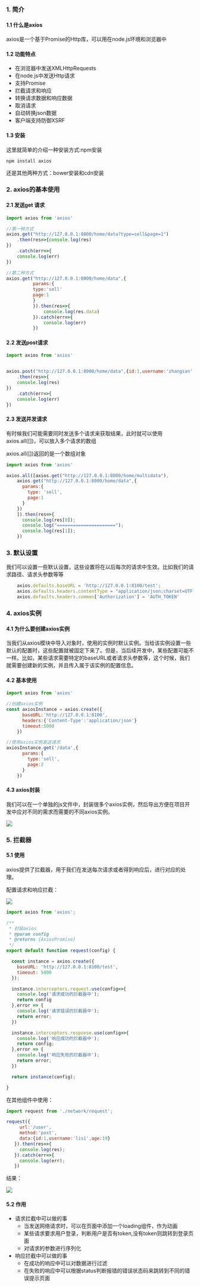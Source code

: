 ### 1. 简介

#### 1.1 什么是axios

axios是一个基于Promise的Http库，可以用在node.js环境和浏览器中

#### 1.2 功能特点

- 在浏览器中发送XMLHttpRequests
- 在node.js中发送Http请求
- 支持Promise
- 拦截请求和响应
- 转换请求数据和响应数据
- 取消请求
- 自动转换json数据
- 客户端支持防御XSRF

#### 1.3 安装

这里就简单的介绍一种安装方式:npm安装

~~~shell
npm install axios
~~~

还是其他两种方式：bower安装和cdn安装



### 2. axios的基本使用

#### 2.1 发送get 请求

~~~javascript
import axios from 'axios'

//第一种方式
axios.get("http://127.0.0.1:8000/home/data?type=sell&page=1")
    .then(res=>{console.log(res)
})
	.catch(err=>{
    console.log(err)
})

//第二种方式
axios.get("http://127.0.0.1:8000/home/data",{
          params:{
          type:'sell'
          page:1         
          }
          }).then(res=>{
              console.log(res.data)
          }).catch(err=>{
              console.log(err)
          })
~~~



#### 2.2 发送post请求

~~~javascript
import axios from 'axios'


axios.post("http://127.0.0.1:8000/home/data",{id:1,username:'zhangsan',age:18})
	.then(res=>{
    console.log(res)
})
	.catch(err=>{
    console.log(err)
})
~~~



#### 2.3 发送并发请求

有时候我们可能需要同时发送多个请求来获取结果，此时就可以使用axios.all([])，可以放入多个请求的数组

axios.all([])返回的是一个数组对象

~~~javascript
import axios from 'axios'

axios.all([axios.get("http://127.0.0.1:8000/home/multidata"),
    axios.get("http://127.0.0.1:8000/home/data",{
      params:{
        type: 'sell',
        page:1
      }
    })
    ]).then(res=>{
      console.log(res[0]);
      console.log("======================");
      console.log(res[1]);
    })
~~~



### 3. 默认设置

我们可以设置一些默认设置，这些设置将在以后每次的请求中生效。比如我们的请求路径、请求头参数等等

~~~javascript
	axios.defaults.baseURL = 'http://127.0.0.1:8100/test';
    axios.defaults.headers.contentType = "application/json;charset=UTF-8";
    axios.defaults.headers.common['Authorization'] = 'AUTH_TOKEN'
~~~



### 4. axios实例

#### 4.1 为什么要创建axios实例

当我们从axios模块中导入对象时，使用的实例时默认实例。当给该实例设置一些默认的配置时，这些配置就被固定下来了。但是，当后续开发中，某些配置可能不一样。比如，某些请求需要特定的baseURL或者请求头参数等，这个时候，我们就需要创建新的实例，并且传入属于该实例的配置信息。



#### 4.2 基本使用

~~~javascript
import axios from 'axios'

//创建axios实例
const axiosInstance = axios.create({
      baseURL:'http://127.0.0.1:8100',
      headers:{'Content-Type':'application/json'}
      timeout:5000
    })

//使用axios实例发送请求
axiosInstance.get('/data',{
      params:{
        type:'sell',
        page:2
      }
    })
~~~



#### 4.3 axios封装

我们可以在一个单独的js文件中，封装很多个axios实例，然后导出方便在项目开发中应对不同的需求而需要的不同axios实例。

![](.\assets\Snipaste_2020-01-06_01-43-54.png)



### 5. 拦截器

#### 5.1 使用

axios提供了拦截器，用于我们在发送每次请求或者得到响应后，进行对应的处理。

配置请求和响应拦截：

![](.\assets\Snipaste_2020-01-06_02-00-45.png)

~~~javascript
import axios from 'axios';

/**
 * 封装axios
 * @param config
 * @returns {AxiosPromise}
 */
export default function request(config) {

  const instance = axios.create({
    baseURL: 'http://127.0.0.1:8100/test',
    timeout: 5000
  });

  instance.interceptors.request.use(config=>{
    console.log('请求成功的拦截器中');
    return config
  },error => {
    console.log('请求错误的拦截器中');
    return error;
  })

  instance.interceptors.response.use(config=>{
    console.log('响应成功的拦截器中');
    return config;
  },error => {
    console.log('响应失败的拦截器中');
    return error;
  })

  return instance(config);

}

~~~

在其他组件中使用：

~~~javascript
import request from './network/request';

request({
     url:'/user',
     method:'post',
     data:{id:1,username:'lisi',age:19}
   }).then(res=>{
     console.log(res);
   }).catch(err=>{
     console.log(err);
   })
~~~



结果：

![](.\assets\35.png)



#### 5.2 作用

- 请求拦截中可以做的事
  - 当发送网络请求时，可以在页面中添加一个loading组件，作为动画
  - 某些请求要求用户登录，判断用户是否有token,没有token则跳转到登录页面
  - 对请求的参数进行序列化
- 响应拦截中可以做的事
  - 在成功的响应中可以对数据进行过滤
  - 在失败的响应中可以根据status判断报错的错误状态码来跳转到不同的错误提示页面